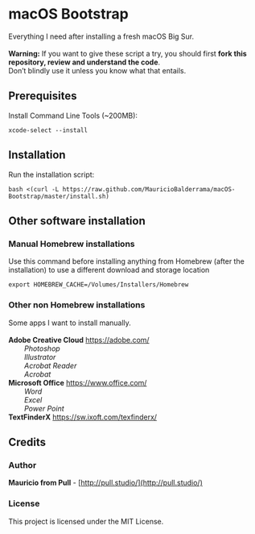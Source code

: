 # macOS Bootstrap
Everything I need after installing a fresh macOS Big Sur.<br>
<br>
**Warning:** If you want to give these script a try, you should first **fork this repository, review and understand the code**.<br>
Don’t blindly use it unless you know what that entails.<br>

## Prerequisites
Install Command Line Tools (~200MB):<br>
```
xcode-select --install
```

## Installation
Run the installation script:
``` 
bash <(curl -L https://raw.github.com/MauricioBalderrama/macOS-Bootstrap/master/install.sh)
```

## Other software installation

### Manual Homebrew installations 
Use this command before installing anything from Homebrew (after the installation) to use a different download and storage location
<br>
``` 
export HOMEBREW_CACHE=/Volumes/Installers/Homebrew
``` 
### Other non Homebrew installations 
Some apps I want to install manually.<br>
<br>
**Adobe Creative Cloud** https://adobe.com/<br>
*&nbsp;&nbsp;&nbsp;&nbsp;&nbsp;&nbsp;&nbsp; Photoshop<br>
&nbsp;&nbsp;&nbsp;&nbsp;&nbsp;&nbsp;&nbsp; Illustrator<br>
&nbsp;&nbsp;&nbsp;&nbsp;&nbsp;&nbsp;&nbsp; Acrobat Reader<br>
&nbsp;&nbsp;&nbsp;&nbsp;&nbsp;&nbsp;&nbsp; Acrobat<br>*
**Microsoft Office** https://www.office.com/<br>
*&nbsp;&nbsp;&nbsp;&nbsp;&nbsp;&nbsp;&nbsp; Word<br>
&nbsp;&nbsp;&nbsp;&nbsp;&nbsp;&nbsp;&nbsp; Excel<br>
&nbsp;&nbsp;&nbsp;&nbsp;&nbsp;&nbsp;&nbsp; Power Point<br>*
**TextFinderX** https://sw.ixoft.com/texfinderx/<br>

## Credits

### Author
**Mauricio from Pull** - [http://pull.studio/](http://pull.studio/)

### License
This project is licensed under the MIT License.

